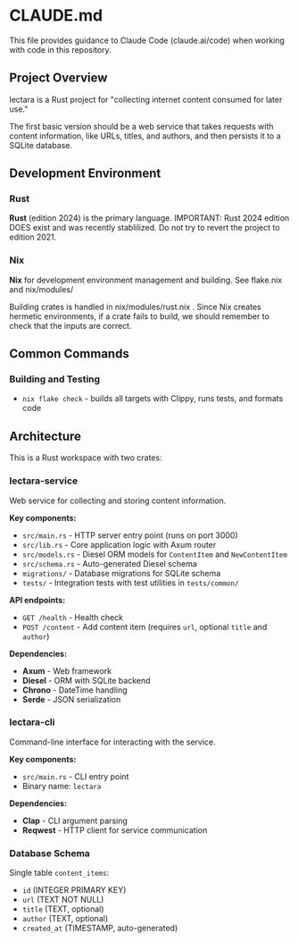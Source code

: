 # CLAUDE.md

This file provides guidance to Claude Code (claude.ai/code) when working with code in this repository.

## Project Overview

lectara is a Rust project for "collecting internet content consumed for later use." 

The first basic version should be a web service that takes requests with content information,
like URLs, titles, and authors, and then persists it to a SQLite database.

## Development Environment

### Rust

**Rust** (edition 2024) is the primary language. 
IMPORTANT: Rust 2024 edition DOES exist and was recently stablilized. 
Do not try to revert the project to edition 2021.

### Nix

**Nix** for development environment management and building. See flake.nix and nix/modules/

Building crates is handled in nix/modules/rust.nix . 
Since Nix creates hermetic environments, if a crate fails to build, we should remember to check that 
the inputs are correct.

## Common Commands

### Building and Testing
- `nix flake check` - builds all targets with Clippy, runs tests, and formats code

## Architecture

This is a Rust workspace with two crates:

### lectara-service
Web service for collecting and storing content information.

**Key components:**
- `src/main.rs` - HTTP server entry point (runs on port 3000)
- `src/lib.rs` - Core application logic with Axum router
- `src/models.rs` - Diesel ORM models for `ContentItem` and `NewContentItem`
- `src/schema.rs` - Auto-generated Diesel schema
- `migrations/` - Database migrations for SQLite schema
- `tests/` - Integration tests with test utilities in `tests/common/`

**API endpoints:**
- `GET /health` - Health check
- `POST /content` - Add content item (requires `url`, optional `title` and `author`)

**Dependencies:**
- **Axum** - Web framework
- **Diesel** - ORM with SQLite backend
- **Chrono** - DateTime handling
- **Serde** - JSON serialization

### lectara-cli
Command-line interface for interacting with the service.

**Key components:**
- `src/main.rs` - CLI entry point
- Binary name: `lectara`

**Dependencies:**
- **Clap** - CLI argument parsing
- **Reqwest** - HTTP client for service communication

### Database Schema
Single table `content_items`:
- `id` (INTEGER PRIMARY KEY)
- `url` (TEXT NOT NULL)
- `title` (TEXT, optional)
- `author` (TEXT, optional)
- `created_at` (TIMESTAMP, auto-generated)